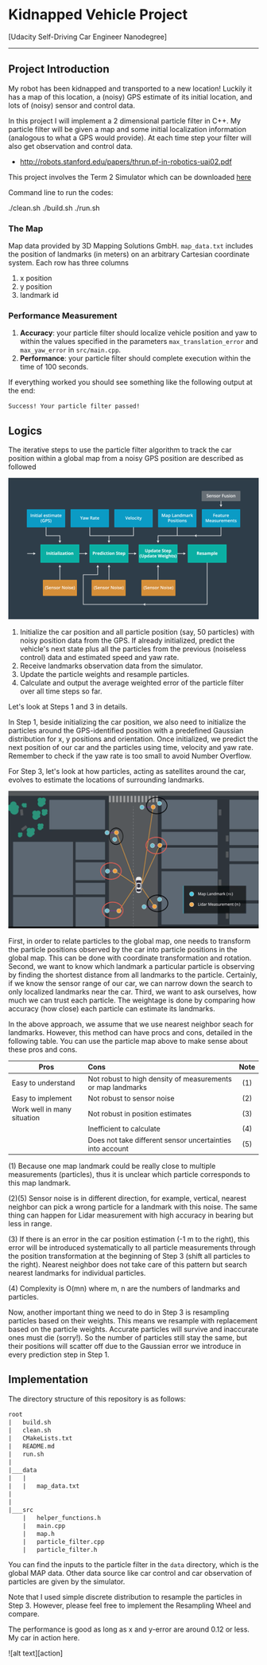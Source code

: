 # Kidnapped Vehicle Project
[Udacity Self-Driving Car Engineer Nanodegree]

[overview]: ./images/overview.png
[particles]: ./images/particles.png
[nn_pros_cons]: ./images/nn_pros_cons.png

---

## Project Introduction
My robot has been kidnapped and transported to a new location! Luckily it has a map of this location, a (noisy) GPS estimate of its initial location, and lots of (noisy) sensor and control data.

In this project I will implement a 2 dimensional particle filter in C++. My particle filter will be given a map and some initial localization information (analogous to what a GPS would provide). At each time step your filter will also get observation and control data. 
- http://robots.stanford.edu/papers/thrun.pf-in-robotics-uai02.pdf

This project involves the Term 2 Simulator which can be downloaded [here](https://github.com/udacity/self-driving-car-sim/releases)

Command line to run the codes:

./clean.sh
./build.sh
./run.sh

### The Map
Map data provided by 3D Mapping Solutions GmbH. `map_data.txt` includes the position of landmarks (in meters) on an arbitrary Cartesian coordinate system. Each row has three columns
1. x position
2. y position
3. landmark id

### Performance Measurement

1. **Accuracy**: your particle filter should localize vehicle position and yaw to within the values specified in the parameters `max_translation_error` and `max_yaw_error` in `src/main.cpp`.
2. **Performance**: your particle filter should complete execution within the time of 100 seconds.

If everything worked you should see something like the following output at the end:

```
Success! Your particle filter passed!
```
## Logics

The iterative steps to use the particle filter algorithm to track the car position within a global map from a noisy GPS position are described as followed

![alt text][overview]

1. Initialize the car position and all particle position (say, 50 particles) with noisy position data from the GPS. If already initialized, predict the vehicle's next state plus all the particles from the previous (noiseless control) data and estimated speed and yaw rate.
2. Receive landmarks observation data from the simulator.
3. Update the particle weights and resample particles.
4. Calculate and output the average weighted error of the particle filter over all time steps so far.

Let's look at Steps 1 and 3 in details.

In Step 1, beside initializing the car position, we also need to initialize the particles around the GPS-identified position with a predefined Gaussian distribution for x, y positions and orientation. Once initialized, we predict the next position of our car and the particles using time, velocity and yaw rate. Remember to check if the yaw rate is too small to avoid Number Overflow.

For Step 3, let's look at how particles, acting as satellites around the car, evolves to estimate the locations of surrounding landmarks.

![alt text][particles]

First, in order to relate particles to the global map, one needs to transform the particle positions observed by the car into particle positions in the global map. This can be done with coordinate transformation and rotation. Second, we want to know which landmark a particular particle is observing by finding the shortest distance from all landmarks to the particle. Certainly, if we know the sensor range of our car, we can narrow down the search to only localized landmarks near the car. Third, we want to ask ourselves, how much we can trust each particle. The weightage is done by comparing how accuracy (how close) each particle can estimate its landmarks.

In the above approach, we assume that we use nearest neighbor seach for landmarks. However, this method can have procs and cons, detailed in the following table. You can use the particle map above to make sense about these pros and cons.

| Pros                          | Cons          | Note |
| -------------                 |:--------------|:----:|
| Easy to understand            | Not robust to high density of measurements or map landmarks   | (1) |
| Easy to implement             | Not robust to sensor noise                                    | (2) |
| Work well in many situation   | Not robust in position estimates                              | (3) |
|                               | Inefficient to calculate                                      | (4) |
|                               | Does not take different sensor uncertainties into account     | (5) |

(1) Because one map landmark could be really close to multiple measurements (particles), thus it is unclear which particle corresponds to this map landmark.

(2)(5) Sensor noise is in different direction, for example, vertical, nearest neighbor can pick a wrong particle for a landmark with this noise. The same thing can happen for Lidar measurement with high accuracy in bearing but less in range.

(3) If there is an error in the car position estimation (-1 m to the right), this error will be introduced systematically to all particle measurements through the position transformation at the beginning of Step 3 (shift all particles to the right). Nearest neighbor does not take care of this pattern but search nearest landmarks for individual particles.

(4) Complexity is O(mn) where m, n are the numbers of landmarks and particles.

Now, another important thing we need to do in Step 3 is resampling particles based on their weights. This means we resample with replacement based on the particle weights. Accurate particles will survive and inaccurate ones must die (sorry!). So the number of particles still stay the same, but their positions will scatter off due to the Gaussian error we introduce in every prediction step in Step 1.

## Implementation
The directory structure of this repository is as follows:

```
root
|   build.sh
|   clean.sh
|   CMakeLists.txt
|   README.md
|   run.sh
|
|___data
|   |   
|   |   map_data.txt
|   
|   
|___src
    |   helper_functions.h
    |   main.cpp
    |   map.h
    |   particle_filter.cpp
    |   particle_filter.h
```

You can find the inputs to the particle filter in the `data` directory, which is the global MAP data. Other data source like car control and car observation of particles are given by the simulator.

Note that I used simple discrete distribution to resample the particles in Step 3. However, please feel free to implement the Resampling Wheel and compare.

The performance is good as long as x and y-error are around 0.12 or less. My car in action here.

![alt text][action]

